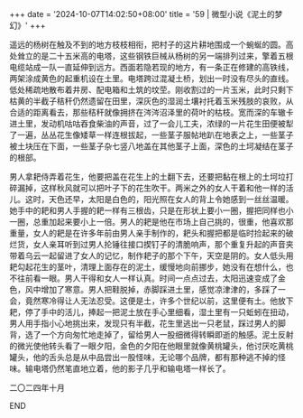 +++
date = '2024-10-07T14:02:50+08:00'
title = '59 | 微型小说《泥土的梦幻》'
+++

遥远的杨树在触及不到的地方枝枝相衔，把村子的这片耕地围成一个蜿蜒的圆。高处耸立的是二十五米高的电塔，这些钢铁巨械从杨树的另一端排列过来，擎着五根电缆站成一队一直延伸到远方。西面若隐若现的地方，有一条正在修建的高铁线，两架涂成黄色的起重机设在土里。电塔跨过混凝土桥，划出一时没有尽头的直线。低处稀疏地散布着井房、配电箱和土筑的坟茔。刚收割过的一片玉米，此时只剩下枯黄的半截子秸秆仍然遗留在田里，深灰色的湿润土壤衬托着玉米残肢的哀败，从合适的距离看去，那些秸秆就像拥挤在涔涔沼泽里的荷叶的枯枝。宽而深的车辙卡进土里，发动机咕咕吞食柴油的声音，过了一会儿工夫，浓绿的一片花生田便被犁了一遍，丛丛花生像矮草一样连根拔起，一些茎子服帖地趴在地表之上，一些茎子被土块压在下面，一些茎子杂七竖八地盖在其他茎子上面，深色的土坷凝结在茎子的根部。

男人拿耙侍弄着花生，他要把盖在花生上的土翻下去，还要把黏在根上的土坷垃打碎漏掉，这样秋风就可以把叶子下的花生吹干。两米之外的女人干着和他一样的活儿。这时，天色还早，太阳是白色的，阳光照在女人的背上令她感到一丝丝温暖。她手中的耙和男人手握的耙一样有三根齿，只是在形状上要小一圈，握把同样也小一圈，总重加起来要小上一倍。男人的耙是他在市场上自己挑的，很重，他喜欢那重量，女人的耙是在许多年前由男人亲手制作的，耙头和握把都是临时捡起来的破烂货，女人亲耳听到过男人抡锤往接口揳钉子的清脆响声，那个重复升起的声音夹带着乌云一起留进了女人的记忆，制作耙子的那个下午，天空是阴的。女人低头用耙勾起花生的茎叶，清理上面存在的泥土，缓慢地向前挪步，她没有在想什么，也不往前看一眼。男人干得和女人一样认真。时间一点点过去，太阳迅速变成了金色，风中增加了寒意。男人把鞋脱掉，赤脚踩进土里，感觉凉津津的，多踩了一会，竟然寒冷得让人无法忍受。这便是土，许多个世纪以前，这里便有土。他放下耙，停了手中的活儿，捧起一把泥土放在手心里细看，湿土里有一只蚯蚓在扭动，男人用手指小心地挑出来，发现只有半截，花生里逃出一只老鼠，踩过男人的脚背，选了一个方向匆忙地走掉了，留给男人一股细微得转瞬即逝的触感。泥土反射的微光使他转头看了一眼夕阳，金色的夕阳在他眼里就像黄桃罐头，他讨厌吃黄桃罐头，他的舌头总是从中品尝出一股怪味，无论哪个品牌，都有那种逃不掉的怪味。输电塔仍然笔直地立着，他的影子几乎和输电塔一样长了。

二〇二四年十月

END



